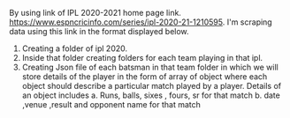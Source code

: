 By using link of IPL 2020-2021 home page link.
https://www.espncricinfo.com/series/ipl-2020-21-1210595.
I'm scraping data using this link in the format displayed below.

1. Creating a folder of ipl 2020.
2. Inside that folder creating folders for each team playing in that ipl.
3. Creating Json file of each batsman in that team folder in which we will store details of the player in the form of array of object where each object should describe a      particular match played by a player. 
Details of an object includes
	a. Runs, balls, sixes , fours, sr for that match
	b. date ,venue ,result and opponent name for that match
